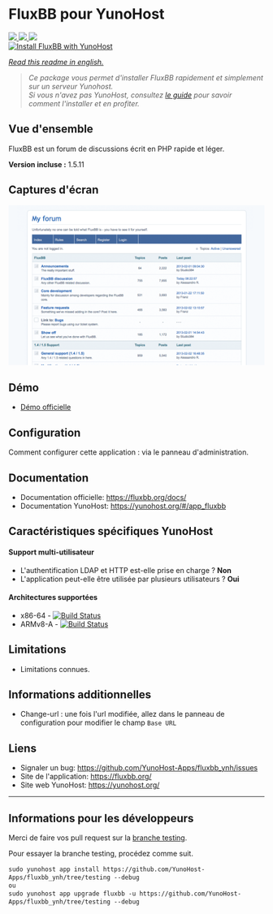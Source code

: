 # FluxBB pour YunoHost

[![](https://dash.yunohost.org/integration/fluxbb.svg) ![](https://ci-apps.yunohost.org/ci/badges/fluxbb.status.svg) ![](https://ci-apps.yunohost.org/ci/badges/fluxbb.maintain.svg)
](https://dash.yunohost.org/appci/app/fluxbb)  
[![Install FluxBB with YunoHost](https://install-app.yunohost.org/install-with-yunohost.png)](https://install-app.yunohost.org/?app=fluxbb)

*[Read this readme in english.](./README.md)* 

> *Ce package vous permet d'installer FluxBB rapidement et simplement sur un serveur Yunohost.  
Si vous n'avez pas YunoHost, consultez [le guide](https://yunohost.org/#/install) pour savoir comment l'installer et en profiter.*

## Vue d'ensemble

FluxBB est un forum de discussions écrit en PHP rapide et léger.

**Version incluse :** 1.5.11

## Captures d'écran

![fluxbb_screenshot](sources/images/fluxbb_screenshot.png)

## Démo

* [Démo officielle](https://fluxbb.org/forums/index.php)

## Configuration

Comment configurer cette application : via le panneau d'administration.

## Documentation

 * Documentation officielle: https://fluxbb.org/docs/
 * Documentation YunoHost: https://yunohost.org/#/app_fluxbb

## Caractéristiques spécifiques YunoHost

#### Support multi-utilisateur

 * L'authentification LDAP et HTTP est-elle prise en charge ? **Non** 
 * L'application peut-elle être utilisée par plusieurs utilisateurs ? **Oui**

#### Architectures supportées

* x86-64 - [![Build Status](https://ci-apps.yunohost.org/ci/logs/fluxbb%20%28Apps%29.svg)](https://ci-apps.yunohost.org/ci/apps/fluxbb/)
* ARMv8-A - [![Build Status](https://ci-apps-arm.yunohost.org/ci/logs/fluxbb%20%28Apps%29.svg)](https://ci-apps-arm.yunohost.org/ci/apps/fluxbb/)

## Limitations

* Limitations connues.

## Informations additionnelles

* Change-url : une fois l'url modifiée, allez dans le panneau de configuration pour modifier le champ `Base URL`

## Liens

 * Signaler un bug: https://github.com/YunoHost-Apps/fluxbb_ynh/issues
 * Site de l'application: https://fluxbb.org/
 * Site web YunoHost: https://yunohost.org/

---

## Informations pour les développeurs

Merci de faire vos pull request sur la [branche testing](https://github.com/YunoHost-Apps/fluxbb_ynh/tree/testing).

Pour essayer la branche testing, procédez comme suit.
```
sudo yunohost app install https://github.com/YunoHost-Apps/fluxbb_ynh/tree/testing --debug
ou
sudo yunohost app upgrade fluxbb -u https://github.com/YunoHost-Apps/fluxbb_ynh/tree/testing --debug
```
